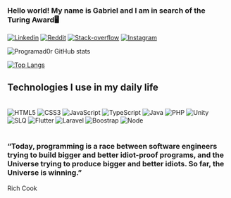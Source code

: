### Hello world! My name is Gabriel and I am in search of the Turing Award🖥️

[![Linkedin](https://img.shields.io/badge/LinkedIn-0077B5?style=for-the-badge&logo=linkedin&logoColor=white)](https://www.linkedin.com/in/programador-chess-6843431a2/)
[![Reddit](https://img.shields.io/badge/Reddit-FF4500?style=for-the-badge&logo=reddit&logoColor=white)](https://www.reddit.com/user/Programad0r)
[![Stack-overflow](https://img.shields.io/badge/Stack_Overflow-FE7A16?style=for-the-badge&logo=stack-overflow&logoColor=white)](https://stackoverflow.com/users/14529512/programadorchess)
[![Instagram](https://img.shields.io/badge/Instagram-E4405F?style=for-the-badge&logo=instagram&logoColor=white)](https://www.instagram.com/programador_chess/)

![Programad0r GitHub stats](https://github-readme-stats.vercel.app/api?username=Programad0r&show_icons=true&theme=dracula)

[![Top Langs](https://github-readme-stats.vercel.app/api/top-langs/?username=Programad0r&layout=compact=Programad0r&show_icons=true&theme=dracula)](https://github.com/anuraghazra/github-readme-stats)


## Technologies I use in my daily life

<div style="display: inline_block"></br>
        <img align="center" alt="HTML5" src="https://img.shields.io/badge/HTML5-E34F26?style=for-the-badge&logo=html5&logoColor=white">
        <img align="center" alt="CSS3" src="https://img.shields.io/badge/CSS3-1572B6?style=for-the-badge&logo=css3&logoColor=white">
        <img align="center" alt="JavaScript" src="https://img.shields.io/badge/JavaScript-323330?style=for-the-badge&logo=javascript&logoColor=F7DF1E">
        <img align="center" alt="TypeScript" src="https://img.shields.io/badge/TypeScript-007ACC?style=for-the-badge&logo=typescript&logoColor=white">
        <img align="center" alt="Java" src="https://img.shields.io/badge/Java-ED8B00?style=for-the-badge&logo=java&logoColor=white">
        <img align="center" alt="PHP" src="https://img.shields.io/badge/PHP-777BB4?style=for-the-badge&logo=php&logoColor=white">
        <img align="center" alt="Unity" src="https://img.shields.io/badge/Unity-100000?style=for-the-badge&logo=unity&logoColor=white">
        <img align="center" alt="SLQ" src="https://img.shields.io/badge/MySQL-00000F?style=for-the-badge&logo=mysql&logoColor=white">
        <img align="center" alt="Flutter" src="https://img.shields.io/badge/Flutter-02569B?style=for-the-badge&logo=flutter&logoColor=white">
        <img align="center" alt="Laravel" src="https://img.shields.io/badge/Laravel-FF2D20?style=for-the-badge&logo=laravel&logoColor=white">
        <img align="center" alt="Boostrap" src="https://img.shields.io/badge/Bootstrap-563D7C?style=for-the-badge&logo=bootstrap&logoColor=white">
        <img align="center" alt="Node" src="https://img.shields.io/badge/Node.js-43853D?style=for-the-badge&logo=node.js&logoColor=white">
<div></br>

### “Today, programming is a race between software engineers trying to build bigger and better idiot-proof programs, and the Universe trying to produce bigger and better idiots. So far, the Universe is winning.”
Rich Cook


